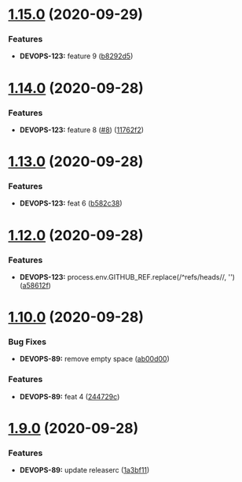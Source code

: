 # [1.15.0](https://github.com/victorsalaun/poc-semantic-release/compare/v1.14.0...v1.15.0) (2020-09-29)


### Features

* **DEVOPS-123:** feature 9 ([b8292d5](https://github.com/victorsalaun/poc-semantic-release/commit/b8292d50612c179cf8afeea03801be6619e077e6))

# [1.14.0](https://github.com/victorsalaun/poc-semantic-release/compare/v1.13.0...v1.14.0) (2020-09-28)


### Features

* **DEVOPS-123:** feature 8 ([#8](https://github.com/victorsalaun/poc-semantic-release/issues/8)) ([11762f2](https://github.com/victorsalaun/poc-semantic-release/commit/11762f2761088934ed5d12d783daab8f7cd39237))

# [1.13.0](https://github.com/victorsalaun/poc-semantic-release/compare/v1.12.0...v1.13.0) (2020-09-28)


### Features

* **DEVOPS-123:** feat 6 ([b582c38](https://github.com/victorsalaun/poc-semantic-release/commit/b582c38a4eed0391ed0ff7be3dd6ff84af2bb909))

# [1.12.0](https://github.com/victorsalaun/poc-semantic-release/compare/v1.11.0...v1.12.0) (2020-09-28)


### Features

* **DEVOPS-123:** process.env.GITHUB_REF.replace(/^refs\/heads\//, '') ([a58612f](https://github.com/victorsalaun/poc-semantic-release/commit/a58612fa9afa0a4a1e485b774838cafe3c25f73a))

# [1.10.0](https://github.com/victorsalaun/poc-semantic-release/compare/v1.9.0...v1.10.0) (2020-09-28)

### Bug Fixes

* **DEVOPS-89:** remove empty space ([ab00d00](https://github.com/victorsalaun/poc-semantic-release/commit/ab00d002c039b8ec1098002bd48052d19df3036e))

### Features

* **DEVOPS-89:** feat 4 ([244729c](https://github.com/victorsalaun/poc-semantic-release/commit/244729c21a2eca429fa6e9baa02cd1200a2602e8))

# [1.9.0](https://github.com/victorsalaun/poc-semantic-release/compare/v1.8.0...v1.9.0) (2020-09-28)

### Features

* **DEVOPS-89:** update releaserc ([1a3bf11](https://github.com/victorsalaun/poc-semantic-release/commit/1a3bf11cd3a3f8aa6e7c603ffbd37c36c0c8fe36))
